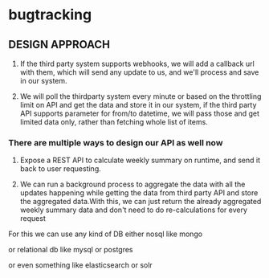 # bugtracking

<h2>DESIGN APPROACH</h2>

1) If the third party system supports webhooks, we will add a callback url with them, which will send any update to us, and we'll process and save in our system.

2) We will poll the thirdparty system every minute or based on the throttling limit on API and get the data and store it in our system, if the third party API supports          parameter for from/to datetime, we will pass those and get limited data only, rather than fetching whole list of items.


<h3>There are multiple ways to design our API as well now</h3>

1) Expose a REST API to calculate weekly summary on runtime, and send it back to user requesting.


2) We can run a background process to aggregate the data with all the updates happening while getting the data from third party API and store the aggregated data.With this, we can just return the already aggregated weekly summary data and don't need to do re-calculations for every request

For this we can use any kind of DB either nosql like mongo

or relational db like mysql or postgres

or even something like elasticsearch or solr
